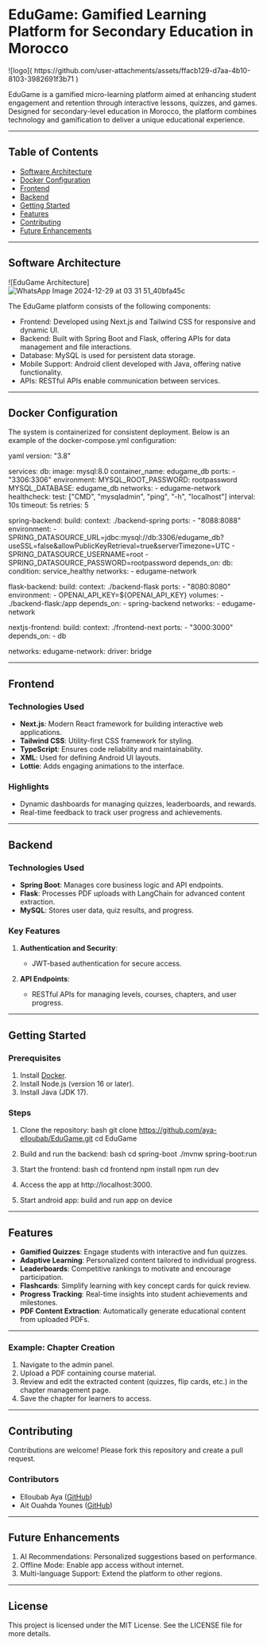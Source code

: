 ﻿# EduGame: Gamified Learning Platform for Secondary Education in Morocco

<div align="center">
</div>
![logo]( https://github.com/user-attachments/assets/ffacb129-d7aa-4b10-8103-3982691f3b71 )

EduGame is a gamified micro-learning platform aimed at enhancing student engagement and retention through interactive lessons, quizzes, and games. Designed for secondary-level education in Morocco, the platform combines technology and gamification to deliver a unique educational experience.

---

## Table of Contents

- [Software Architecture](#software-architecture)
- [Docker Configuration](#docker-configuration)
- [Frontend](#frontend)
- [Backend](#backend)
- [Getting Started](#getting-started)
- [Features](#features)
- [Contributing](#contributing)
- [Future Enhancements](#future-enhancements)

---

## Software Architecture

![EduGame Architecture]![WhatsApp Image 2024-12-29 at 03 31 51_40bfa45c](https://github.com/user-attachments/assets/c9bbde5b-7904-4613-9fe2-424f01733194)


The EduGame platform consists of the following components:

- Frontend: Developed using Next.js and Tailwind CSS for responsive and dynamic UI.
- Backend: Built with Spring Boot and Flask, offering APIs for data management and file interactions.
- Database: MySQL is used for persistent data storage.
- Mobile Support: Android client developed with Java, offering native functionality.
- APIs: RESTful APIs enable communication between services.

---

## Docker Configuration

The system is containerized for consistent deployment. Below is an example of the docker-compose.yml configuration:

yaml
version: "3.8"

services:
  db:
    image: mysql:8.0
    container_name: edugame_db
    ports:
      - "3306:3306"
    environment:
      MYSQL_ROOT_PASSWORD: rootpassword
      MYSQL_DATABASE: edugame_db
    networks:
      - edugame-network
    healthcheck:
      test: ["CMD", "mysqladmin", "ping", "-h", "localhost"]
      interval: 10s
      timeout: 5s
      retries: 5

  spring-backend:
    build:
      context: ./backend-spring
    ports:
      - "8088:8088"
    environment:
      - SPRING_DATASOURCE_URL=jdbc:mysql://db:3306/edugame_db?useSSL=false&allowPublicKeyRetrieval=true&serverTimezone=UTC
      - SPRING_DATASOURCE_USERNAME=root
      - SPRING_DATASOURCE_PASSWORD=rootpassword
    depends_on:
      db:
        condition: service_healthy
    networks:
      - edugame-network

  flask-backend:
    build:
      context: ./backend-flask
    ports:
      - "8080:8080"
    environment:
      - OPENAI_API_KEY=${OPENAI_API_KEY}
    volumes:
      - ./backend-flask:/app
    depends_on:
      - spring-backend
    networks:
      - edugame-network

  nextjs-frontend:
    build:
      context: ./frontend-next
    ports:
      - "3000:3000"
    depends_on:
      - db

networks:
  edugame-network:
    driver: bridge



---

## Frontend

### Technologies Used

- **Next.js**: Modern React framework for building interactive web applications.
- **Tailwind CSS**: Utility-first CSS framework for styling.
- **TypeScript**: Ensures code reliability and maintainability.
- **XML**: Used for defining Android UI layouts.
- **Lottie**: Adds engaging animations to the interface.

### Highlights

- Dynamic dashboards for managing quizzes, leaderboards, and rewards.
- Real-time feedback to track user progress and achievements.

---

## Backend

### Technologies Used

- **Spring Boot**: Manages core business logic and API endpoints.
- **Flask**: Processes PDF uploads with LangChain for advanced content extraction.
- **MySQL**: Stores user data, quiz results, and progress.

### Key Features

1. **Authentication and Security**:
   - JWT-based authentication for secure access.

2. **API Endpoints**:
   - RESTful APIs for managing levels, courses, chapters, and user progress.

---

## Getting Started

### Prerequisites

1. Install [Docker](https://www.docker.com/).
2. Install Node.js (version 16 or later).
3. Install Java (JDK 17).

### Steps

1. Clone the repository:
   bash
   git clone https://github.com/aya-elloubab/EduGame.git
   cd EduGame
   

2. Build and run the backend:
   bash
   cd spring-boot
   ./mvnw spring-boot:run
   

3. Start the frontend:
   bash
   cd frontend
   npm install
   npm run dev
   

4. Access the app at http://localhost:3000.
5. Start android app:
     build and run app on device

---

## Features

- **Gamified Quizzes**: Engage students with interactive and fun quizzes.
- **Adaptive Learning**: Personalized content tailored to individual progress.
- **Leaderboards**: Competitive rankings to motivate and encourage participation.
- **Flashcards**: Simplify learning with key concept cards for quick review.
- **Progress Tracking**: Real-time insights into student achievements and milestones.
- **PDF Content Extraction**: Automatically generate educational content from uploaded PDFs.


---
### Example: Chapter Creation
1. Navigate to the admin panel.
2. Upload a PDF containing course material.
3. Review and edit the extracted content (quizzes, flip cards, etc.) in the chapter management page.
4. Save the chapter for learners to access.
---
## Contributing

Contributions are welcome! Please fork this repository and create a pull request.

### Contributors

- Elloubab Aya ([GitHub](https://github.com/aya-elloubab))
- Ait Ouahda Younes ([GitHub](https://github.com/YounesAO))

---

## Future Enhancements

1. AI Recommendations: Personalized suggestions based on performance.
2. Offline Mode: Enable app access without internet.
3. Multi-language Support: Extend the platform to other regions.

---

## License

This project is licensed under the MIT License. See the LICENSE file for more details.

